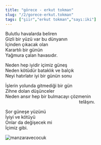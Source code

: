 ```yaml
---
title: "görece - erkut tokman"
slug: "/2/gorece-erkut.tokman"
tags: ["şiir","erkut tokman","sayı:iki"]
---
```


Bulutlu havalarda beliren  
Gizli bir yüzü var bu dünyanın  
İçinden çıkacak olan  
Karartılı bir günün  
Yağmura çalan havasıdır.

Neden hep iyidir içimiz güneş  
Neden kötüdür bataklık ve balçık  
Neyi hatırlatır iyi bir günün sonu

İşlerin yolunda gitmediği bir gün  
Zihne dolan düşünceler  
Neden ansır hep bir bulmacayı çözmenin  
                                                           telâşını.

Sor güneşe yüzünü  
İyiyi ve kötüyü  
Onlar da değişecek mi  
İçimiz gibi.

![manzaravecocuk](/img/ky02_17b_serapgecu.jpg)
